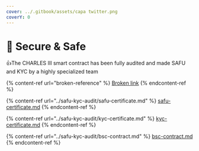 ```yaml
---
cover: ../.gitbook/assets/capa twitter.png
coverY: 0
---
```


# 👑 Secure & Safe

:thumbsup:The CHARLES III smart contract has been fully audited and made SAFU and KYC by a highly specialized team

{% content-ref url="broken-reference" %}
[Broken link](broken-reference)
{% endcontent-ref %}

{% content-ref url="../safu-kyc-audit/safu-certificate.md" %}
[safu-certificate.md](../safu-kyc-audit/safu-certificate.md)
{% endcontent-ref %}

{% content-ref url="../safu-kyc-audit/kyc-certificate.md" %}
[kyc-certificate.md](../safu-kyc-audit/kyc-certificate.md)
{% endcontent-ref %}

{% content-ref url="../safu-kyc-audit/bsc-contract.md" %}
[bsc-contract.md](../safu-kyc-audit/bsc-contract.md)
{% endcontent-ref %}
